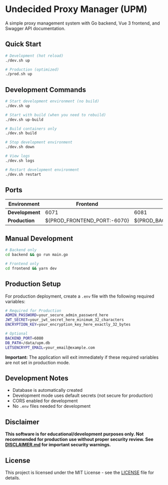 # Undecided Proxy Manager (UPM)

A simple proxy management system with Go backend, Vue 3 frontend, and Swagger API documentation.

## Quick Start

```bash
# Development (hot reload)
./dev.sh up

# Production (optimized)
./prod.sh up
```

## Development Commands

```bash
# Start development environment (no build)
./dev.sh up

# Start with build (when you need to rebuild)
./dev.sh up-build

# Build containers only
./dev.sh build

# Stop development environment
./dev.sh down

# View logs
./dev.sh logs

# Restart development environment
./dev.sh restart
```

## Ports

| Environment | Frontend | Backend | Swagger |
|-------------|----------|---------|---------|
| **Development** | 6071 | 6081 | http://localhost:6081/swagger |
| **Production** | ${PROD_FRONTEND_PORT:-6070} | ${PROD_BACKEND_PORT:-6080} | http://localhost:${PROD_BACKEND_PORT:-6080}/swagger |

## Manual Development

```bash
# Backend only
cd backend && go run main.go

# Frontend only
cd frontend && yarn dev
```

## Production Setup

For production deployment, create a `.env` file with the following required variables:

```bash
# Required for Production
ADMIN_PASSWORD=your_secure_admin_password_here
JWT_SECRET=your_jwt_secret_here_minimum_32_characters
ENCRYPTION_KEY=your_encryption_key_here_exactly_32_bytes

# Optional
BACKEND_PORT=6080
DB_PATH=/data/upm.db
LETSENCRYPT_EMAIL=your_email@example.com
```

**Important:** The application will exit immediately if these required variables are not set in production mode.

## Development Notes

- Database is automatically created
- Development mode uses default secrets (not secure for production)
- CORS enabled for development
- No `.env` files needed for development

## Disclaimer

**This software is for educational/development purposes only. Not recommended for production use without proper security review. See [DISCLAIMER.md](DISCLAIMER.md) for important security warnings.**

## License

This project is licensed under the MIT License - see the [LICENSE](LICENSE) file for details.
